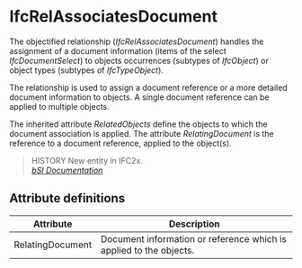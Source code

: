 IfcRelAssociatesDocument
========================
The objectified relationship (_IfcRelAssociatesDocument_) handles the
assignment of a document information (items of the select _IfcDocumentSelect_)
to objects occurrences (subtypes of _IfcObject_) or object types (subtypes of
_IfcTypeObject_).  
  
The relationship is used to assign a document reference or a more detailed
document information to objects. A single document reference can be applied to
multiple objects.  
  
The inherited attribute _RelatedObjects_ define the objects to which the
document association is applied. The attribute _RelatingDocument_ is the
reference to a document reference, applied to the object(s).  
  
> HISTORY  New entity in IFC2x.  
[ _bSI
Documentation_](https://standards.buildingsmart.org/IFC/DEV/IFC4_2/FINAL/HTML/schema/ifckernel/lexical/ifcrelassociatesdocument.htm)


Attribute definitions
---------------------
| Attribute        | Description                                                        |
|------------------|--------------------------------------------------------------------|
| RelatingDocument | Document information or reference which is applied to the objects. |

